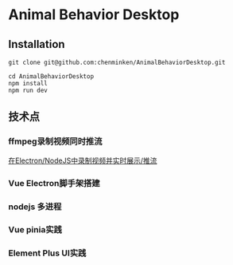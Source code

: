 # Animal Behavior Desktop 

## Installation 

```
git clone git@github.com:chenminken/AnimalBehaviorDesktop.git
```

```
cd AnimalBehaviorDesktop
npm install
npm run dev
```

## 技术点
### ffmpeg录制视频同时推流
[在Electron/NodeJS中录制视频并实时展示/推流](https://www.imchenmin.com/article/85c1c83d-b31a-4ee8-a9ad-e41f79d3f1e7)
### Vue Electron脚手架搭建

### nodejs 多进程

### Vue pinia实践

### Element Plus UI实践
